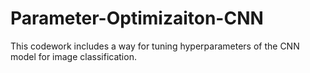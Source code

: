 # Parameter-Optimizaiton-CNN

This codework includes a way for tuning hyperparameters of the CNN model for image classification.

